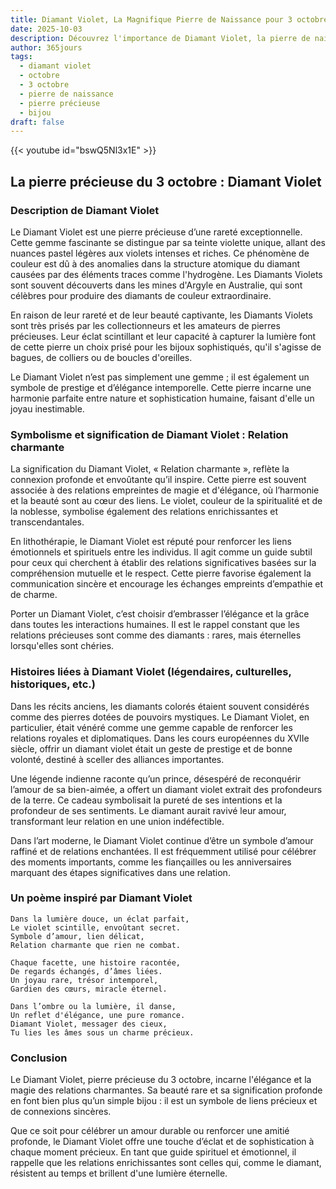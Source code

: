 ```yaml
---
title: Diamant Violet, La Magnifique Pierre de Naissance pour 3 octobre
date: 2025-10-03
description: Découvrez l'importance de Diamant Violet, la pierre de naissance du 3 octobre qui symbolise Relation charmante. Laissez sa beauté et sa signification illuminer votre journée.
author: 365jours
tags:
  - diamant violet
  - octobre
  - 3 octobre
  - pierre de naissance
  - pierre précieuse
  - bijou
draft: false
---
```


{{< youtube id="bswQ5Nl3x1E" >}}

## La pierre précieuse du 3 octobre : Diamant Violet

### Description de Diamant Violet

Le Diamant Violet est une pierre précieuse d’une rareté exceptionnelle. Cette gemme fascinante se distingue par sa teinte violette unique, allant des nuances pastel légères aux violets intenses et riches. Ce phénomène de couleur est dû à des anomalies dans la structure atomique du diamant causées par des éléments traces comme l'hydrogène. Les Diamants Violets sont souvent découverts dans les mines d'Argyle en Australie, qui sont célèbres pour produire des diamants de couleur extraordinaire.

En raison de leur rareté et de leur beauté captivante, les Diamants Violets sont très prisés par les collectionneurs et les amateurs de pierres précieuses. Leur éclat scintillant et leur capacité à capturer la lumière font de cette pierre un choix prisé pour les bijoux sophistiqués, qu'il s'agisse de bagues, de colliers ou de boucles d'oreilles.

Le Diamant Violet n’est pas simplement une gemme ; il est également un symbole de prestige et d’élégance intemporelle. Cette pierre incarne une harmonie parfaite entre nature et sophistication humaine, faisant d'elle un joyau inestimable.

### Symbolisme et signification de Diamant Violet : Relation charmante

La signification du Diamant Violet, « Relation charmante », reflète la connexion profonde et envoûtante qu’il inspire. Cette pierre est souvent associée à des relations empreintes de magie et d'élégance, où l’harmonie et la beauté sont au cœur des liens. Le violet, couleur de la spiritualité et de la noblesse, symbolise également des relations enrichissantes et transcendantales.

En lithothérapie, le Diamant Violet est réputé pour renforcer les liens émotionnels et spirituels entre les individus. Il agit comme un guide subtil pour ceux qui cherchent à établir des relations significatives basées sur la compréhension mutuelle et le respect. Cette pierre favorise également la communication sincère et encourage les échanges empreints d’empathie et de charme.

Porter un Diamant Violet, c’est choisir d’embrasser l’élégance et la grâce dans toutes les interactions humaines. Il est le rappel constant que les relations précieuses sont comme des diamants : rares, mais éternelles lorsqu'elles sont chéries.

### Histoires liées à Diamant Violet (légendaires, culturelles, historiques, etc.)

Dans les récits anciens, les diamants colorés étaient souvent considérés comme des pierres dotées de pouvoirs mystiques. Le Diamant Violet, en particulier, était vénéré comme une gemme capable de renforcer les relations royales et diplomatiques. Dans les cours européennes du XVIIe siècle, offrir un diamant violet était un geste de prestige et de bonne volonté, destiné à sceller des alliances importantes.

Une légende indienne raconte qu’un prince, désespéré de reconquérir l’amour de sa bien-aimée, a offert un diamant violet extrait des profondeurs de la terre. Ce cadeau symbolisait la pureté de ses intentions et la profondeur de ses sentiments. Le diamant aurait ravivé leur amour, transformant leur relation en une union indéfectible.

Dans l’art moderne, le Diamant Violet continue d’être un symbole d’amour raffiné et de relations enchantées. Il est fréquemment utilisé pour célébrer des moments importants, comme les fiançailles ou les anniversaires marquant des étapes significatives dans une relation.

### Un poème inspiré par Diamant Violet

	Dans la lumière douce, un éclat parfait,  
	Le violet scintille, envoûtant secret.  
	Symbole d’amour, lien délicat,  
	Relation charmante que rien ne combat.
	
	Chaque facette, une histoire racontée,  
	De regards échangés, d’âmes liées.  
	Un joyau rare, trésor intemporel,  
	Gardien des cœurs, miracle éternel.
	
	Dans l’ombre ou la lumière, il danse,  
	Un reflet d'élégance, une pure romance.  
	Diamant Violet, messager des cieux,  
	Tu lies les âmes sous un charme précieux.

### Conclusion

Le Diamant Violet, pierre précieuse du 3 octobre, incarne l'élégance et la magie des relations charmantes. Sa beauté rare et sa signification profonde en font bien plus qu’un simple bijou : il est un symbole de liens précieux et de connexions sincères.

Que ce soit pour célébrer un amour durable ou renforcer une amitié profonde, le Diamant Violet offre une touche d’éclat et de sophistication à chaque moment précieux. En tant que guide spirituel et émotionnel, il rappelle que les relations enrichissantes sont celles qui, comme le diamant, résistent au temps et brillent d'une lumière éternelle.